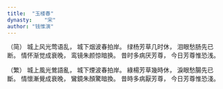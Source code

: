 ```yaml
---
title:  "玉楼春"
dynasty:    "宋"
author: "钱惟演"
---
```

（简）
城上风光莺语乱，
城下烟波春拍岸。
绿杨芳草几时休，
泪眼愁肠先已断。
情怀渐觉成衰晚，
鸾镜朱颜惊暗换。
昔时多病厌芳尊，
今日芳尊惟恐浅。

（繁）
城上風光鶯語亂，
城下煙波春拍岸。
綠楊芳草幾時休，
淚眼愁腸先已斷。
情懷漸覺成衰晚，
鸞鏡朱顏驚暗換。
昔時多病厭芳尊，
今日芳尊惟恐淺。